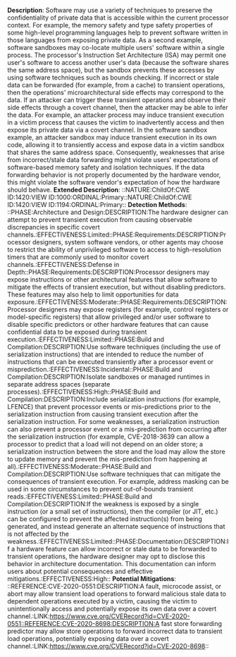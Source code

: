 **Description**: Software may use a variety of techniques to preserve the confidentiality of private data that is accessible within the current processor context. For example, the memory safety and type safety properties of some high-level programming languages help to prevent software written in those languages from exposing private data. As a second example, software sandboxes may co-locate multiple users' software within a single process. The processor's Instruction Set Architecture (ISA) may permit one user's software to access another user's data (because the software shares the same address space), but the sandbox prevents these accesses by using software techniques such as bounds checking. If incorrect or stale data can be forwarded (for example, from a cache) to transient operations, then the operations' microarchitectural side effects may correspond to the data. If an attacker can trigger these transient operations and observe their side effects through a covert channel, then the attacker may be able to infer the data. For example, an attacker process may induce transient execution in a victim process that causes the victim to inadvertently access and then expose its private data via a covert channel. In the software sandbox example, an attacker sandbox may induce transient execution in its own code, allowing it to transiently access and expose data in a victim sandbox that shares the same address space. Consequently, weaknesses that arise from incorrect/stale data forwarding might violate users' expectations of software-based memory safety and isolation techniques. If the data forwarding behavior is not properly documented by the hardware vendor, this might violate the software vendor's expectation of how the hardware should behave.
**Extended Description**: ::NATURE:ChildOf:CWE ID:1420:VIEW ID:1000:ORDINAL:Primary::NATURE:ChildOf:CWE ID:1420:VIEW ID:1194:ORDINAL:Primary::
**Detection Methods**: ::PHASE:Architecture and Design:DESCRIPTION:The hardware designer can attempt to prevent transient execution from causing observable discrepancies in specific covert channels.:EFFECTIVENESS:Limited::PHASE:Requirements:DESCRIPTION:Processor designers, system software vendors, or other agents may choose to restrict the ability of unprivileged software to access to high-resolution timers that are commonly used to monitor covert channels.:EFFECTIVENESS:Defense in Depth::PHASE:Requirements:DESCRIPTION:Processor designers may expose instructions or other architectural features that allow software to mitigate the effects of transient execution, but without disabling predictors. These features may also help to limit opportunities for data exposure.:EFFECTIVENESS:Moderate::PHASE:Requirements:DESCRIPTION:Processor designers may expose registers (for example, control registers or model-specific registers) that allow privileged and/or user software to disable specific predictors or other hardware features that can cause confidential data to be exposed during transient execution.:EFFECTIVENESS:Limited::PHASE:Build and Compilation:DESCRIPTION:Use software techniques (including the use of serialization instructions) that are intended to reduce the number of instructions that can be executed transiently after a processor event or misprediction.:EFFECTIVENESS:Incidental::PHASE:Build and Compilation:DESCRIPTION:Isolate sandboxes or managed runtimes in separate address spaces (separate processes).:EFFECTIVENESS:High::PHASE:Build and Compilation:DESCRIPTION:Include serialization instructions (for example, LFENCE) that prevent processor events or mis-predictions prior to the serialization instruction from causing transient execution after the serialization instruction. For some weaknesses, a serialization instruction can also prevent a processor event or a mis-prediction from occurring after the serialization instruction (for example, CVE-2018-3639 can allow a processor to predict that a load will not depend on an older store; a serialization instruction between the store and the load may allow the store to update memory and prevent the mis-prediction from happening at all).:EFFECTIVENESS:Moderate::PHASE:Build and Compilation:DESCRIPTION:Use software techniques that can mitigate the consequences of transient execution. For example, address masking can be used in some circumstances to prevent out-of-bounds transient reads.:EFFECTIVENESS:Limited::PHASE:Build and Compilation:DESCRIPTION:If the weakness is exposed by a single instruction (or a small set of instructions), then the compiler (or JIT, etc.) can be configured to prevent the affected instruction(s) from being generated, and instead generate an alternate sequence of instructions that is not affected by the weakness.:EFFECTIVENESS:Limited::PHASE:Documentation:DESCRIPTION:If a hardware feature can allow incorrect or stale data to be forwarded to transient operations, the hardware designer may opt to disclose this behavior in architecture documentation. This documentation can inform users about potential consequences and effective mitigations.:EFFECTIVENESS:High::
**Potential Mitigations**: ::REFERENCE:CVE-2020-0551:DESCRIPTION:A fault, microcode assist, or abort may allow transient load operations to forward malicious stale data to dependent operations executed by a victim, causing the victim to unintentionally access and potentially expose its own data over a covert channel.:LINK:https://www.cve.org/CVERecord?id=CVE-2020-0551::REFERENCE:CVE-2020-8698:DESCRIPTION:A fast store forwarding predictor may allow store operations to forward incorrect data to transient load operations, potentially exposing data over a covert channel.:LINK:https://www.cve.org/CVERecord?id=CVE-2020-8698::